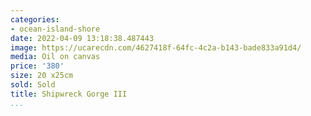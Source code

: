 ```yaml
---
categories:
- ocean-island-shore
date: 2022-04-09 13:18:38.487443
image: https://ucarecdn.com/4627418f-64fc-4c2a-b143-bade833a91d4/
media: Oil on canvas
price: '380'
size: 20 x25cm
sold: Sold
title: Shipwreck Gorge III
...
```

